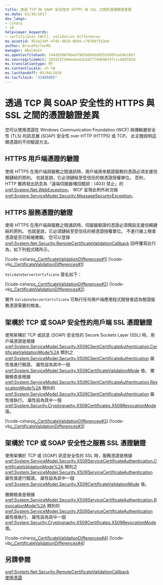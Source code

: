 ```yaml
---
title: 透過 TCP 與 SOAP 安全性的 HTTPS 與 SSL 之間的憑證驗證差異
ms.date: 03/30/2017
dev_langs:
- csharp
- vb
helpviewer_keywords:
- certificates [WCF], validation differences
ms.assetid: 953a219f-4745-4019-9894-c70704f352e6
author: BrucePerlerMS
manager: mbaldwin
ms.openlocfilehash: 744d9208f6be47965b89ddd9555b99feab9e18b7
ms.sourcegitcommit: 3d5d33f384eeba41b2dff79d096f47ccc8d8f03d
ms.translationtype: MT
ms.contentlocale: zh-TW
ms.lasthandoff: 05/04/2018
ms.locfileid: "33489465"
---
```

# <a name="certificate-validation-differences-between-https-ssl-over-tcp-and-soap-security"></a>透過 TCP 與 SOAP 安全性的 HTTPS 與 SSL 之間的憑證驗證差異
您可以使用憑證在 Windows Communication Foundation (WCF) 與傳輸層安全性 (TLS) 的訊息層 (SOAP) 安全性 over HTTP (HTTPS) 或 TCP。 此主題說明這類憑證的不同驗證方法。  
  
## <a name="validation-of-https-client-certificates"></a>HTTPS 用戶端憑證的驗證  
 使用 HTTPS 在用戶端與服務之間通訊時，用戶端用來驗證服務的憑證必須支援信賴鏈結的原則。 也就是說，它必須鏈結至受信任的根憑證授權單位。 否則，HTTP 層將發出訊息為「遠端伺服器傳回錯誤：(403) 禁止」的 <xref:System.Net.WebException>。 WCF 呈現此例外狀況做<xref:System.ServiceModel.Security.MessageSecurityException>。  
  
## <a name="validation-of-https-service-certificates"></a>HTTPS 服務憑證的驗證  
 使用 HTTPS 在用戶端與服務之間通訊時，伺服器驗證的憑證必須預設支援信賴鏈結的原則。 也就是說，它必須鏈結至受信任的根憑證授權單位。 不進行線上檢查憑證是否已經被撤銷。 您可以登錄 <xref:System.Net.Security.RemoteCertificateValidationCallback> 回呼覆寫此行為，如下列程式碼所示。  
  
 [!code-csharp[c_CertificateValidationDifferences#1](../../../../samples/snippets/csharp/VS_Snippets_CFX/c_certificatevalidationdifferences/cs/source.cs#1)] 
 [!code-vb[c_CertificateValidationDifferences#1](../../../../samples/snippets/visualbasic/VS_Snippets_CFX/c_certificatevalidationdifferences/vb/source.vb#1)]  
  
 `ValidateServerCertificate` 簽名如下：  
  
 [!code-csharp[c_CertificateValidationDifferences#2](../../../../samples/snippets/csharp/VS_Snippets_CFX/c_certificatevalidationdifferences/cs/source.cs#2)]
 [!code-vb[c_CertificateValidationDifferences#2](../../../../samples/snippets/visualbasic/VS_Snippets_CFX/c_certificatevalidationdifferences/vb/source.vb#2)]  
  
 實作 `ValidateServerCertificate` 可執行任何用戶端應用程式開發者認為驗證服務憑證需要的檢查。  
  
## <a name="validation-of-client-certificates-in-ssl-over-tcp-or-soap-security"></a>架構於 TCP 或 SOAP 安全性的用戶端 SSL 憑證驗證  
 使用架構於 TCP 或訊息 (SOAP) 安全性的 Secure Sockets Layer (SSL) 時，用戶端憑證是根據 <xref:System.ServiceModel.Security.X509ClientCertificateAuthentication.CertificateValidationMode%2A> 類別之 <xref:System.ServiceModel.Security.X509ClientCertificateAuthentication> 屬性值進行驗證。 屬性設為其中一個 <xref:System.ServiceModel.Security.X509CertificateValidationMode> 值。 撤銷檢查是根據 <xref:System.ServiceModel.Security.X509ClientCertificateAuthentication.RevocationMode%2A> 類別的 <xref:System.ServiceModel.Security.X509ClientCertificateAuthentication> 屬性值執行。 屬性設為其中一個 <xref:System.Security.Cryptography.X509Certificates.X509RevocationMode> 值。  
  
 [!code-csharp[c_CertificateValidationDifferences#3](../../../../samples/snippets/csharp/VS_Snippets_CFX/c_certificatevalidationdifferences/cs/source.cs#3)]
 [!code-vb[c_CertificateValidationDifferences#3](../../../../samples/snippets/visualbasic/VS_Snippets_CFX/c_certificatevalidationdifferences/vb/source.vb#3)]  
  
## <a name="validation-of-service-certificate-in-ssl-over-tcp-and-soap-security"></a>架構於 TCP 或 SOAP 安全性之服務 SSL 憑證驗證  
 使用架構於 TCP 或 (SOAP) 訊息安全性的 SSL 時，服務憑證是根據 <xref:System.ServiceModel.Security.X509ServiceCertificateAuthentication.CertificateValidationMode%2A> 類別之 <xref:System.ServiceModel.Security.X509ServiceCertificateAuthentication> 屬性值進行驗證。 屬性設為其中一個 <xref:System.ServiceModel.Security.X509CertificateValidationMode> 值。  
  
 撤銷檢查是根據 <xref:System.ServiceModel.Security.X509ServiceCertificateAuthentication.RevocationMode%2A> 類別的 <xref:System.ServiceModel.Security.X509ServiceCertificateAuthentication> 屬性值執行。 屬性設為其中一個 <xref:System.Security.Cryptography.X509Certificates.X509RevocationMode> 值。  
  
 [!code-csharp[c_CertificateValidationDifferences#4](../../../../samples/snippets/csharp/VS_Snippets_CFX/c_certificatevalidationdifferences/cs/source.cs#4)]
 [!code-vb[c_CertificateValidationDifferences#4](../../../../samples/snippets/visualbasic/VS_Snippets_CFX/c_certificatevalidationdifferences/vb/source.vb#4)]  
  
## <a name="see-also"></a>另請參閱  
 <xref:System.Net.Security.RemoteCertificateValidationCallback>  
 [使用憑證](../../../../docs/framework/wcf/feature-details/working-with-certificates.md)
